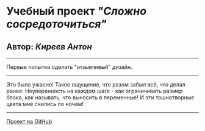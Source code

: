 # Учебный проект _"Сложно сосредоточиться"_

## Автор: _Киреев Антон_

***
Первые попытки сделать "отзывчивый" дизайн.
***
Это было ужасно! Такое ощущение, что разом забыл всё, что делал ранее. Неуверенность на каждом шаге - как ограничивать
размер блока, как называть, что выносить в переменные! И эти тошнотворные цвета мне снились по ночам!
***
[Проект на GitHub](https://github.com/AntiANT8406/slozhno-sosredotochitsya.git)